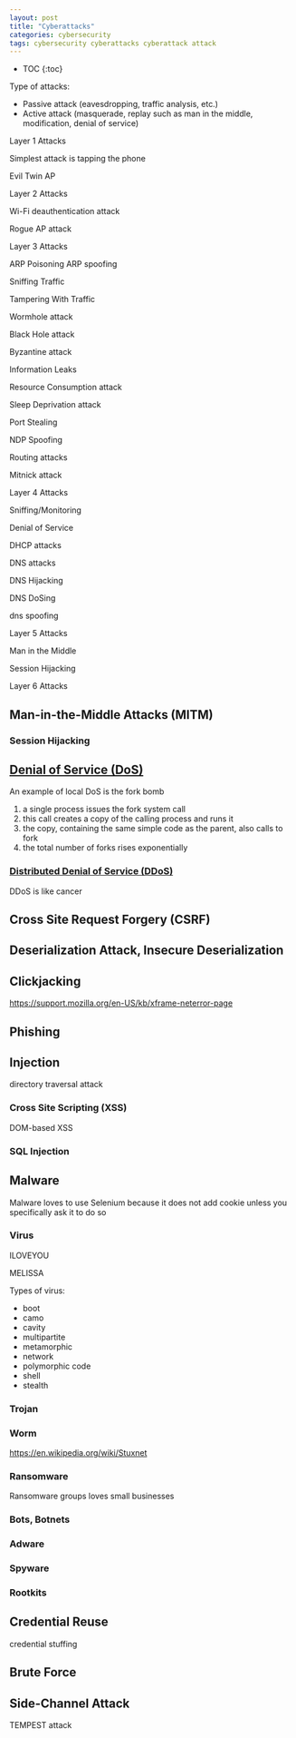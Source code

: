 ```yaml
---
layout: post
title: "Cyberattacks"
categories: cybersecurity
tags: cybersecurity cyberattacks cyberattack attack
---
```


* TOC
{:toc}

Type of attacks:

- Passive attack (eavesdropping, traffic analysis, etc.)
- Active attack (masquerade, replay such as man in the middle, modification, denial of service)



Layer 1 Attacks

Simplest attack is tapping the phone

Evil Twin AP



Layer 2 Attacks

Wi-Fi deauthentication attack

Rogue AP attack



Layer 3 Attacks

ARP Poisoning
ARP spoofing

Sniffing Traffic

Tampering With Traffic

Wormhole attack

Black Hole attack

Byzantine attack

Information Leaks

Resource Consumption attack

Sleep Deprivation attack

Port Stealing

NDP Spoofing

Routing attacks

Mitnick attack



Layer 4 Attacks

Sniffing/Monitoring

Denial of Service

DHCP attacks

DNS attacks

DNS Hijacking

DNS DoSing

dns spoofing



Layer 5 Attacks

Man in the Middle

Session Hijacking



Layer 6 Attacks



## Man-in-the-Middle Attacks (MITM)



### Session Hijacking



## [Denial of Service (DoS)](https://www.afterlifesong.com/cybersecurity/2021/06/01/denial-of-service-attack.html)

An example of local DoS is the fork bomb

1. a single process issues the fork system call
2. this call creates a copy of the calling process and runs it
3. the copy, containing the same simple code as the parent, also calls to fork
4. the total number of forks rises exponentially



### [Distributed Denial of Service (DDoS)](https://www.afterlifesong.com/cybersecurity/2021/06/01/denial-of-service-attack.html)

DDoS is like cancer



## Cross Site Request Forgery (CSRF)



## Deserialization Attack, Insecure Deserialization



## Clickjacking

https://support.mozilla.org/en-US/kb/xframe-neterror-page



## Phishing



## Injection

directory traversal attack



### Cross Site Scripting (XSS)

DOM-based XSS



### SQL Injection



## Malware

Malware loves to use Selenium because it does not add cookie unless you specifically ask it to do so



### Virus



ILOVEYOU

MELISSA



Types of virus:

- boot
- camo
- cavity
- multipartite
- metamorphic
- network
- polymorphic code
- shell
- stealth



### Trojan







### Worm

https://en.wikipedia.org/wiki/Stuxnet



### Ransomware

Ransomware groups loves small businesses 



### Bots, Botnets



### Adware



### Spyware



### Rootkits



## Credential Reuse

credential stuffing



## Brute Force



## Side-Channel Attack

TEMPEST attack


